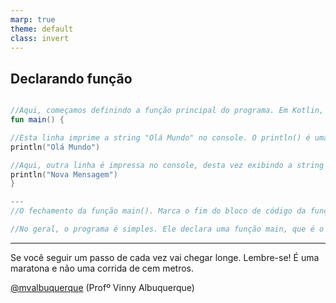 ```yaml
---
marp: true
theme: default
class: invert
---
```


## Declarando função 

```kotlin

//Aqui, começamos definindo a função principal do programa. Em Kotlin, fun é usado para declarar uma função.
fun main() {

//Esta linha imprime a string "Olá Mundo" no console. O println() é uma função embutida que exibe uma linha de texto seguida por uma nova linha.
println("Olá Mundo")

//Aqui, outra linha é impressa no console, desta vez exibindo a string "Nova Mensagem".
println("Nova Mensagem")
}

---
//O fechamento da função main(). Marca o fim do bloco de código da função principal.

//No geral, o programa é simples. Ele declara uma função main, que é o ponto de entrada do programa. Dentro dessa função, duas mensagens são impressas no console, uma após a outra. A saída no console seria:
```
---

Se você seguir um passo de cada vez vai chegar longe. Lembre-se! É uma maratona e não uma corrida de cem metros.

[@mvalbuquerque](http://www.linkedin.com/in/mvalbuquerque)
(Profº Vinny Albuquerque)
